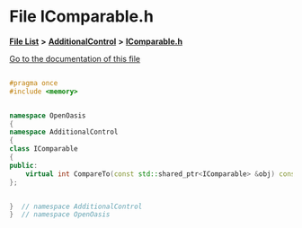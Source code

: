 

# File IComparable.h

[**File List**](files.md) **>** [**AdditionalControl**](dir_f42854fb7a47e961c6b84a97d295c858.md) **>** [**IComparable.h**](_i_comparable_8h.md)

[Go to the documentation of this file](_i_comparable_8h.md)


```C++

#pragma once
#include <memory>


namespace OpenOasis
{
namespace AdditionalControl
{
class IComparable
{
public:
    virtual int CompareTo(const std::shared_ptr<IComparable> &obj) const = 0;
};


}  // namespace AdditionalControl
}  // namespace OpenOasis
```


